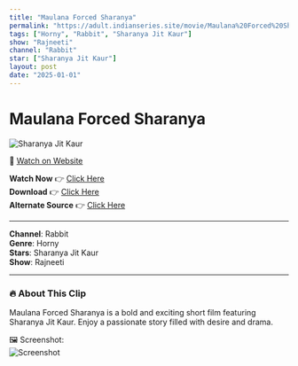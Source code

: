 ```yaml
---
title: "Maulana Forced Sharanya"
permalink: "https://adult.indianseries.site/movie/Maulana%20Forced%20Sharanya"
tags: ["Horny", "Rabbit", "Sharanya Jit Kaur"]
show: "Rajneeti"
channel: "Rabbit"
star: ["Sharanya Jit Kaur"]
layout: post
date: "2025-01-01"
---
```


# Maulana Forced Sharanya

![Sharanya Jit Kaur](https://shorts.desisins.com/wp-content/uploads/2024/11/rabbit-rajneeti-DesiSins.com_.jpg)

🔗 [Watch on Website](https://adult.indianseries.site/movie/Maulana%20Forced%20Sharanya)

**Watch Now** 👉 [Click Here](https://adult.indianseries.site/movie/Maulana%20Forced%20Sharanya)  
**Download** 👉 [Click Here](https://adult.indianseries.site/movie/Maulana%20Forced%20Sharanya)  
**Alternate Source** 👉 [Click Here](https://adult.indianseries.site/movie/Maulana%20Forced%20Sharanya)

---

**Channel**: Rabbit  
**Genre**: Horny  
**Stars**: Sharanya Jit Kaur  
**Show**: Rajneeti

---

### 🔥 About This Clip

Maulana Forced Sharanya is a bold and exciting short film featuring Sharanya Jit Kaur. Enjoy a passionate story filled with desire and drama.
 
🖼️ Screenshot:  
![Screenshot](https://shorts.desisins.com/wp-content/uploads/2024/11/rabbit-rajneeti-DesiSins.com_.jpg)

